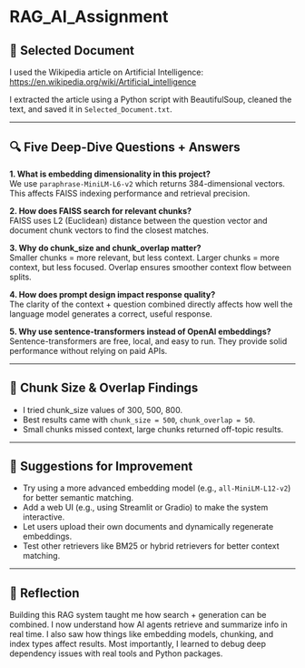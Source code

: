 # RAG_AI_Assignment

## 📄 Selected Document
I used the Wikipedia article on Artificial Intelligence:  
https://en.wikipedia.org/wiki/Artificial_intelligence

I extracted the article using a Python script with BeautifulSoup, cleaned the text, and saved it in `Selected_Document.txt`.

---

## 🔍 Five Deep-Dive Questions + Answers

**1. What is embedding dimensionality in this project?**  
We use `paraphrase-MiniLM-L6-v2` which returns 384-dimensional vectors. This affects FAISS indexing performance and retrieval precision.

**2. How does FAISS search for relevant chunks?**  
FAISS uses L2 (Euclidean) distance between the question vector and document chunk vectors to find the closest matches.

**3. Why do chunk_size and chunk_overlap matter?**  
Smaller chunks = more relevant, but less context. Larger chunks = more context, but less focused. Overlap ensures smoother context flow between splits.

**4. How does prompt design impact response quality?**  
The clarity of the context + question combined directly affects how well the language model generates a correct, useful response.

**5. Why use sentence-transformers instead of OpenAI embeddings?**  
Sentence-transformers are free, local, and easy to run. They provide solid performance without relying on paid APIs.

---

## 🧪 Chunk Size & Overlap Findings

- I tried chunk_size values of 300, 500, 800.
- Best results came with `chunk_size = 500`, `chunk_overlap = 50`.
- Small chunks missed context, large chunks returned off-topic results.

---

## 🔧 Suggestions for Improvement

- Try using a more advanced embedding model (e.g., `all-MiniLM-L12-v2`) for better semantic matching.
- Add a web UI (e.g., using Streamlit or Gradio) to make the system interactive.
- Let users upload their own documents and dynamically regenerate embeddings.
- Test other retrievers like BM25 or hybrid retrievers for better context matching.
  
---

## 💭 Reflection

Building this RAG system taught me how search + generation can be combined. I now understand how AI agents retrieve and summarize info in real time. I also saw how things like embedding models, chunking, and index types affect results. Most importantly, I learned to debug deep dependency issues with real tools and Python packages.

